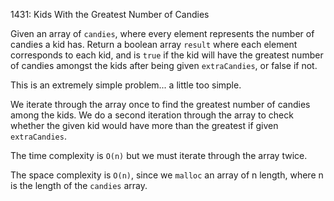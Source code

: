 1431: Kids With the Greatest Number of Candies

Given an array of `candies`, where every element represents the number
of candies a kid has. Return a boolean array `result` where each element
corresponds to each kid, and is `true` if the kid will have the greatest
number of candies amongst the kids after being given `extraCandies`, or
false if not.

This is an extremely simple problem... a little too simple.

We iterate through the array once to find the greatest number of candies
among the kids. We do a second iteration through the array to check
whether the given kid would have more than the greatest if given
`extraCandies`.

The time complexity is `O(n)` but we must iterate through the array twice.

The space complexity is `O(n)`, since we `malloc` an array of n length,
where n is the length of the `candies` array.
